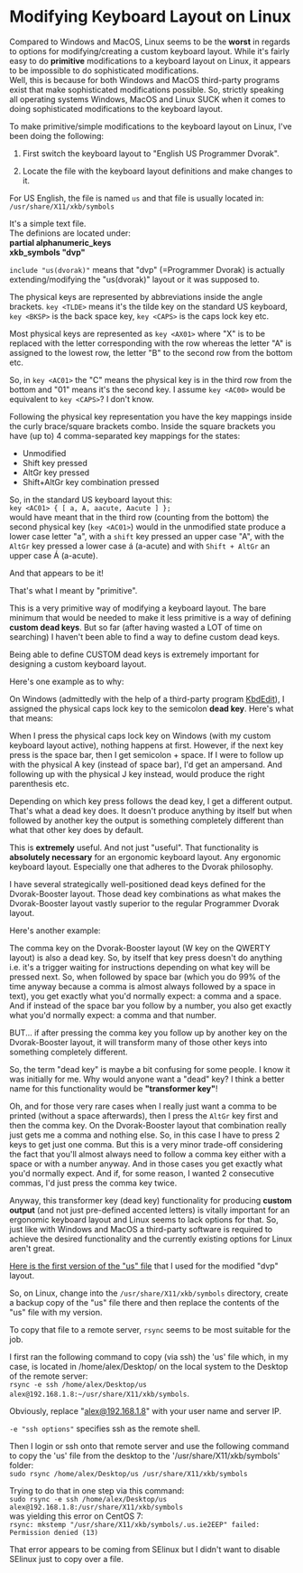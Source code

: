 # Modifying Keyboard Layout on Linux

Compared to Windows and MacOS, Linux seems to be the **worst** in regards to options for modifying/creating a custom keyboard layout. 
While it's fairly easy to do **primitive** modifications to a keyboard layout on Linux, it appears to be impossible to do sophisticated modifications.  
Well, this is because for both Windows and MacOS third-party programs exist that make sophisticated modifications possible. So, strictly speaking all operating systems Windows, MacOS and Linux SUCK when it comes to doing sophisticated modifications to the keyboard layout.

To make primitive/simple modifications to the keyboard layout on Linux, I've been doing the following: 

1) First switch the keyboard layout to "English US Programmer Dvorak".

2) Locate the file with the keyboard layout definitions and make changes to it.

For US English, the file is named `us` and that file is usually located in: `/usr/share/X11/xkb/symbols`

It's a simple text file.  
The definions are located under:  
**partial alphanumeric_keys  
xkb_symbols "dvp"**

`include "us(dvorak)"` means that "dvp" (=Programmer Dvorak) is actually extending/modifying the "us(dvorak)" layout or it was supposed to.

The physical keys are represented by abbreviations inside the angle brackets. `key <TLDE>` means it's the tilde key on the standard US keyboard, `key <BKSP>` is the back space key, `key <CAPS>` is the caps lock key etc. 

Most physical keys are represented as `key <AX01>` where "X" is to be replaced with the letter corresponding with the row whereas the letter "A" is assigned to the lowest row, the letter "B" to the second row from the bottom etc. 

So, in `key <AC01>` the "C" means the physical key is in the third row from the bottom and "01" means it's the second key. I assume `key <AC00>` would be equivalent to `key <CAPS>`? I don't know. 

Following the physical key representation you have the key mappings inside the curly brace/square brackets combo. Inside the square brackets you have (up to) 4 comma-separated key mappings for the states: 

* Unmodified
* Shift key pressed
* AltGr key pressed
* Shift+AltGr key combination pressed

So, in the standard US keyboard layout this:  
`key <AC01> { [ a, A, aacute, Aacute ] };`  
would have meant that in the third row (counting from the bottom) the second physical key (`key <AC01>`) would in the unmodified state produce a lower case letter "a", with a `shift` key pressed an upper case "A", with the `AltGr` key pressed a lower case á (a-acute) and with `Shift + AltGr` an upper case Á (a-acute).

And that appears to be it! 

That's what I meant by "primitive". 

This is a very primitive way of modifying a keyboard layout. The bare minimum that would be needed to make it less primitive is a way of defining **custom dead keys**. But so far (after having wasted a LOT of time on searching) I haven't been able to find a way to define custom dead keys. 

Being able to define CUSTOM dead keys is extremely important for designing a custom keyboard layout. 

Here's one example as to why: 

On Windows (admittedly with the help of a third-party program [KbdEdit](http://www.kbdedit.com)), I assigned the physical caps lock key to the semicolon **dead key**. Here's what that means: 

When I press the physical caps lock key on Windows (with my custom keyboard layout active), nothing happens at first. However, if the next key press is the space bar, then I get semicolon + space. If I were to follow up with the physical A key (instead of space bar), I'd get an ampersand. And following up with the physical J key instead, would produce the right parenthesis etc.

Depending on which key press follows the dead key, I get a different output. That's what a dead key does. It doesn't produce anything by itself but when followed by another key the output is something completely different than what that other key does by default. 

This is **extremely** useful. And not just "useful". That functionality is **absolutely necessary** for an ergonomic keyboard layout. Any ergonomic keyboard layout. Especially one that adheres to the Dvorak philosophy. 

I have several strategically well-positioned dead keys defined for the Dvorak-Booster layout. Those dead key combinations as what makes the Dvorak-Booster layout vastly superior to the regular Programmer Dvorak layout. 

Here's another example: 

The comma key on the Dvorak-Booster layout (W key on the QWERTY layout) is also a dead key. So, by itself that key press doesn't do anything i.e. it's a trigger waiting for instructions depending on what key will be pressed next. So, when followed by space bar (which you do 99% of the time anyway because a comma is almost always followed by a space in text), you get exactly what you'd normally expect: a comma and a space. And if instead of the space bar you follow by a number, you also get exactly what you'd normally expect: a comma and that number. 

BUT... if after pressing the comma key you follow up by another key on the Dvorak-Booster layout, it will transform many of those other keys into something completely different. 

So, the term "dead key" is maybe a bit confusing for some people. I know it was initially for me. Why would anyone want a "dead" key? I think a better name for this functionality would be **"transformer key"**!

Oh, and for those very rare cases when I really just want a comma to be printed (without a space afterwards), then I press the `AltGr` key first and then the comma key. On the Dvorak-Booster layout that combination really just gets me a comma and nothing else. So, in this case I have to press 2 keys to get just one comma. But this is a very minor trade-off considering the fact that you'll almost always need to follow a comma key either with a space or with a number anyway. And in those cases you get exactly what you'd normally expect. And if, for some reason, I wanted 2 consecutive commas, I'd just press the comma key twice.

Anyway, this transformer key (dead key) functionality for producing **custom output** (and not just pre-defined accented letters) is vitally important for an ergonomic keyboard layout and Linux seems to lack options for that. So, just like with Windows and MacOS a third-party software is required to achieve the desired functionality and the currently existing options for Linux aren't great. 

[Here is the first version of the "us" file](us_v1.0) that I used for the modified "dvp" layout. 

So, on Linux, change into the `/usr/share/X11/xkb/symbols` directory, create a backup copy of the "us" file there and then replace the contents of the "us" file with my version. 

To copy that file to a remote server, `rsync` seems to be most suitable for the job. 

I first ran the following command to copy (via ssh) the 'us' file 
which, in my case, is located in /home/alex/Desktop/ on the local system to the Desktop of the remote server:  
`rsync -e ssh /home/alex/Desktop/us alex@192.168.1.8:~/usr/share/X11/xkb/symbols`.

Obviously, replace "alex@192.168.1.8" with your user name and server IP.

`-e "ssh options"` specifies ssh as the remote shell. 

Then I login or ssh onto that remote server and use the following command to copy the 'us' file from the desktop to the '/usr/share/X11/xkb/symbols' folder:  
`sudo rsync /home/alex/Desktop/us /usr/share/X11/xkb/symbols`

Trying to do that in one step via this command:  
`sudo rsync -e ssh /home/alex/Desktop/us alex@192.168.1.8:/usr/share/X11/xkb/symbols`  
was yielding this error on CentOS 7:  
`rsync: mkstemp "/usr/share/X11/xkb/symbols/.us.ie2EEP" failed: Permission denied (13)`

That error appears to be coming from SElinux but I didn't want to disable SElinux just to copy over a file.

